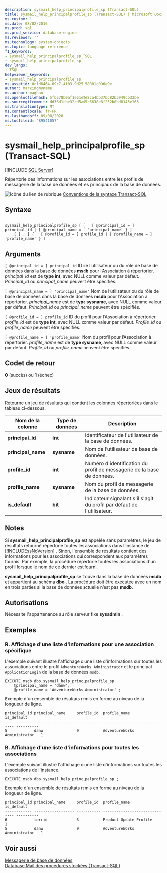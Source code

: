 ```yaml
---
description: sysmail_help_principalprofile_sp (Transact-SQL)
title: sysmail_help_principalprofile_sp (Transact-SQL) | Microsoft Docs
ms.custom: ''
ms.date: 08/02/2016
ms.prod: sql
ms.prod_service: database-engine
ms.reviewer: ''
ms.technology: system-objects
ms.topic: language-reference
f1_keywords:
- sysmail_help_principalprofile_sp_TSQL
- sysmail_help_principalprofile_sp
dev_langs:
- TSQL
helpviewer_keywords:
- sysmail_help_principalprofile_sp
ms.assetid: 0cfd6464-09c7-4f03-9d25-58001c096a9e
author: markingmyname
ms.author: maghan
ms.openlocfilehash: 5fb578b0af1e51e8e8ca4bb37bc82b3949cb33be
ms.sourcegitcommit: dd36d1cbe32cd5a65c6638e8f252b0bd8145e165
ms.translationtype: MT
ms.contentlocale: fr-FR
ms.lasthandoff: 09/08/2020
ms.locfileid: "89541057"
---
```

# <a name="sysmail_help_principalprofile_sp-transact-sql"></a>sysmail_help_principalprofile_sp (Transact-SQL)
[!INCLUDE [SQL Server](../../includes/applies-to-version/sqlserver.md)]

  Répertorie des informations sur les associations entre les profils de messagerie de la base de données et les principaux de la base de données.  
  
 
 ![Icône du lien de rubrique](../../database-engine/configure-windows/media/topic-link.gif "Icône du lien de rubrique") [Conventions de la syntaxe Transact-SQL](../../t-sql/language-elements/transact-sql-syntax-conventions-transact-sql.md)  
  
## <a name="syntax"></a>Syntaxe  
  
```  
  
sysmail_help_principalprofile_sp [ {   [ @principal_id = ] principal_id | [ @principal_name = ] 'principal_name' } ]  
    [ [ , ] {   [ @profile_id = ] profile_id | [ @profile_name = ] 'profile_name' } ]  
```  
  
## <a name="arguments"></a>Arguments  
`[ @principal_id = ] principal_id` ID de l’utilisateur ou du rôle de base de données dans la base de données **msdb** pour l’Association à répertorier. *principal_id* est de **type int**, avec NULL comme valeur par défaut. *Principal_id* ou *principal_name* peuvent être spécifiés.  
  
`[ @principal_name = ] 'principal_name'` Nom de l’utilisateur ou du rôle de base de données dans la base de données **msdb** pour l’Association à répertorier. *principal_name* est de **type sysname**, avec NULL comme valeur par défaut. *Principal_id* ou *principal_name* peuvent être spécifiés.  
  
`[ @profile_id = ] profile_id` ID du profil pour l’Association à répertorier. *profile_id* est de **type int**, avec NULL comme valeur par défaut. *Profile_id* ou *profile_name* peuvent être spécifiés.  
  
`[ @profile_name = ] 'profile_name'` Nom du profil pour l’Association à répertorier. *profile_name* est de **type sysname**, avec NULL comme valeur par défaut. *Profile_id* ou *profile_name* peuvent être spécifiés.  
  
## <a name="return-code-values"></a>Codet de retour  
 **0** (succès) ou **1** (échec)  
  
## <a name="result-sets"></a>Jeux de résultats  
 Retourne un jeu de résultats qui contient les colonnes répertoriées dans le tableau ci-dessous.  
  
| Nom de la colonne | Type de données | Description |
| ----------- | --------- | ----------- |
|**principal_id**|**int**|Identificateur de l'utilisateur de la base de données.|  
|**principal_name**|**sysname**|Nom de l’utilisateur de base de données.|  
|**profile_id**|**int**|Numéro d'identification du profil de messagerie de la base de données.|  
|**profile_name**|**sysname**|Nom du profil de messagerie de la base de données.|  
|**is_default**|**bit**|Indicateur signalant s'il s'agit du profil par défaut de l'utilisateur.|  
  
## <a name="remarks"></a>Notes  
 Si **sysmail_help_principalprofile_sp** est appelée sans paramètres, le jeu de résultats retourné répertorie toutes les associations dans l’instance de [!INCLUDE[ssNoVersion](../../includes/ssnoversion-md.md)] . Sinon, l'ensemble de résultats contient des informations pour les associations qui correspondent aux paramètres fournis. Par exemple, la procédure répertorie toutes les associations d'un profil lorsque le nom de ce dernier est fourni.  
  
 **sysmail_help_principalprofile_sp** se trouve dans la base de données **msdb** et appartient au schéma **dbo** . La procédure doit être exécutée avec un nom en trois parties si la base de données actuelle n’est pas **msdb**.  
  
## <a name="permissions"></a>Autorisations  
 Nécessite l'appartenance au rôle serveur fixe **sysadmin** .  
  
## <a name="examples"></a>Exemples  
  
### <a name="a-listing-information-for-a-specific-association"></a>R. Affichage d'une liste d'informations pour une association spécifique  
 L'exemple suivant illustre l'affichage d'une liste d'informations sur toutes les associations entre le profil `AdventureWorks Administrator` et le principal `ApplicationLogin` de la base de données `msdb`.  
  
```  
EXECUTE msdb.dbo.sysmail_help_principalprofile_sp  
    @principal_name = 'danw',  
    @profile_name = 'AdventureWorks Administrator' ;  
```  
  
 Exemple d'un ensemble de résultats remis en forme au niveau de la longueur de ligne.  
  
```  
principal_id principal_name     profile_id  profile_name                   is_default  
------------ ------------------ ----------- ------------------------------ ----------  
5            danw               9           AdventureWorks Administrator   1  
```  
  
### <a name="b-listing-information-for-all-associations"></a>B. Affichage d'une liste d'informations pour toutes les associations  
 L'exemple suivant illustre l'affichage d'une liste d'informations sur toutes les associations de l'instance.  
  
```  
EXECUTE msdb.dbo.sysmail_help_principalprofile_sp ;  
```  
  
 Exemple d'un ensemble de résultats remis en forme au niveau de la longueur de ligne.  
  
```  
principal_id principal_name     profile_id  profile_name                   is_default  
------------ ------------------ ----------- ------------------------------ ----------  
6            terrid             3           Product Update Profile         1  
5            danw               9           AdventureWorks Administrator   1  
```  
  
## <a name="see-also"></a>Voir aussi  
 [Messagerie de base de données](../../relational-databases/database-mail/database-mail.md)   
 [Database Mail des procédures stockées &#40;Transact-SQL&#41;](../../relational-databases/system-stored-procedures/database-mail-stored-procedures-transact-sql.md)  
  
  
